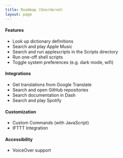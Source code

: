 ```yaml
---
title: Roadmap (Unordered)
layout: page
---
```


#### Features

- Look up dictionary definitions
- Search and play Apple Music
- Search and run applescripts in the Scripts directory
- Run one-off shell scripts
- Toggle system preferences (e.g. dark mode, wifi)

#### Integrations

- Get translations from Google Translate
- Search and open GitHub repositories
- Search documentation in Dash
- Search and play Spotify

#### Customization

- Custom Commands (with JavaScript)
- IFTTT Integration

#### Accessibility

- VoiceOver support
